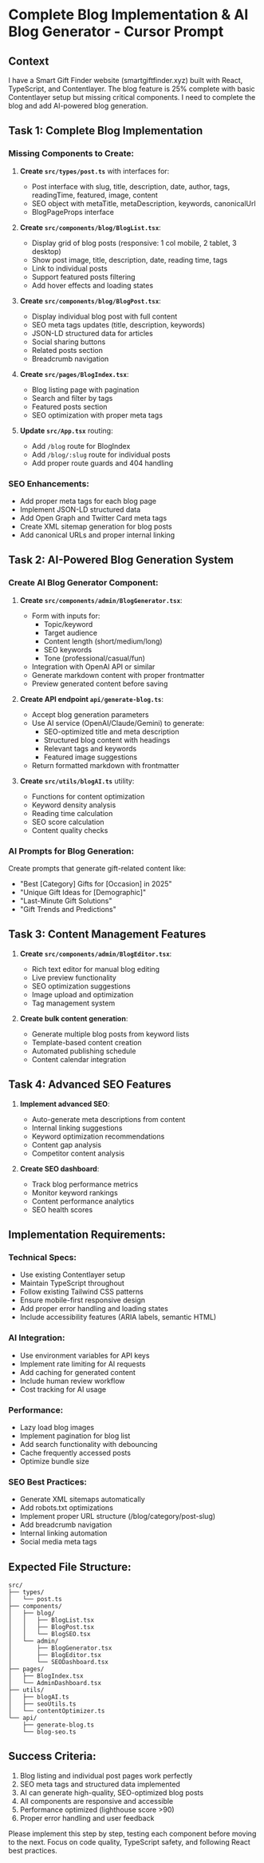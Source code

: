 # Complete Blog Implementation & AI Blog Generator - Cursor Prompt

## Context
I have a Smart Gift Finder website (smartgiftfinder.xyz) built with React, TypeScript, and Contentlayer. The blog feature is 25% complete with basic Contentlayer setup but missing critical components. I need to complete the blog and add AI-powered blog generation.

## Task 1: Complete Blog Implementation

### Missing Components to Create:

1. **Create `src/types/post.ts`** with interfaces for:
   - Post interface with slug, title, description, date, author, tags, readingTime, featured, image, content
   - SEO object with metaTitle, metaDescription, keywords, canonicalUrl
   - BlogPageProps interface

2. **Create `src/components/blog/BlogList.tsx`**:
   - Display grid of blog posts (responsive: 1 col mobile, 2 tablet, 3 desktop)
   - Show post image, title, description, date, reading time, tags
   - Link to individual posts
   - Support featured posts filtering
   - Add hover effects and loading states

3. **Create `src/components/blog/BlogPost.tsx`**:
   - Display individual blog post with full content
   - SEO meta tags updates (title, description, keywords)
   - JSON-LD structured data for articles
   - Social sharing buttons
   - Related posts section
   - Breadcrumb navigation

4. **Create `src/pages/BlogIndex.tsx`**:
   - Blog listing page with pagination
   - Search and filter by tags
   - Featured posts section
   - SEO optimization with proper meta tags

5. **Update `src/App.tsx`** routing:
   - Add `/blog` route for BlogIndex
   - Add `/blog/:slug` route for individual posts
   - Add proper route guards and 404 handling

### SEO Enhancements:
- Add proper meta tags for each blog page
- Implement JSON-LD structured data
- Add Open Graph and Twitter Card meta tags
- Create XML sitemap generation for blog posts
- Add canonical URLs and proper internal linking

## Task 2: AI-Powered Blog Generation System

### Create AI Blog Generator Component:

1. **Create `src/components/admin/BlogGenerator.tsx`**:
   - Form with inputs for:
     - Topic/keyword
     - Target audience
     - Content length (short/medium/long)
     - SEO keywords
     - Tone (professional/casual/fun)
   - Integration with OpenAI API or similar
   - Generate markdown content with proper frontmatter
   - Preview generated content before saving

2. **Create API endpoint `api/generate-blog.ts`**:
   - Accept blog generation parameters
   - Use AI service (OpenAI/Claude/Gemini) to generate:
     - SEO-optimized title and meta description
     - Structured blog content with headings
     - Relevant tags and keywords
     - Featured image suggestions
   - Return formatted markdown with frontmatter

3. **Create `src/utils/blogAI.ts`** utility:
   - Functions for content optimization
   - Keyword density analysis
   - Reading time calculation
   - SEO score calculation
   - Content quality checks

### AI Prompts for Blog Generation:
Create prompts that generate gift-related content like:
- "Best [Category] Gifts for [Occasion] in 2025"
- "Unique Gift Ideas for [Demographic]"
- "Last-Minute Gift Solutions"
- "Gift Trends and Predictions"

## Task 3: Content Management Features

1. **Create `src/components/admin/BlogEditor.tsx`**:
   - Rich text editor for manual blog editing
   - Live preview functionality
   - SEO optimization suggestions
   - Image upload and optimization
   - Tag management system

2. **Create bulk content generation**:
   - Generate multiple blog posts from keyword lists
   - Template-based content creation
   - Automated publishing schedule
   - Content calendar integration

## Task 4: Advanced SEO Features

1. **Implement advanced SEO**:
   - Auto-generate meta descriptions from content
   - Internal linking suggestions
   - Keyword optimization recommendations
   - Content gap analysis
   - Competitor content analysis

2. **Create SEO dashboard**:
   - Track blog performance metrics
   - Monitor keyword rankings
   - Content performance analytics
   - SEO health scores

## Implementation Requirements:

### Technical Specs:
- Use existing Contentlayer setup
- Maintain TypeScript throughout
- Follow existing Tailwind CSS patterns
- Ensure mobile-first responsive design
- Add proper error handling and loading states
- Include accessibility features (ARIA labels, semantic HTML)

### AI Integration:
- Use environment variables for API keys
- Implement rate limiting for AI requests
- Add caching for generated content
- Include human review workflow
- Cost tracking for AI usage

### Performance:
- Lazy load blog images
- Implement pagination for blog list
- Add search functionality with debouncing
- Cache frequently accessed posts
- Optimize bundle size

### SEO Best Practices:
- Generate XML sitemaps automatically
- Add robots.txt optimizations
- Implement proper URL structure (/blog/category/post-slug)
- Add breadcrumb navigation
- Internal linking automation
- Social media meta tags

## Expected File Structure:
```
src/
├── types/
│   └── post.ts
├── components/
│   ├── blog/
│   │   ├── BlogList.tsx
│   │   ├── BlogPost.tsx
│   │   └── BlogSEO.tsx
│   └── admin/
│       ├── BlogGenerator.tsx
│       ├── BlogEditor.tsx
│       └── SEODashboard.tsx
├── pages/
│   ├── BlogIndex.tsx
│   └── AdminDashboard.tsx
├── utils/
│   ├── blogAI.ts
│   ├── seoUtils.ts
│   └── contentOptimizer.ts
└── api/
    ├── generate-blog.ts
    └── blog-seo.ts
```

## Success Criteria:
1. Blog listing and individual post pages work perfectly
2. SEO meta tags and structured data implemented
3. AI can generate high-quality, SEO-optimized blog posts
4. All components are responsive and accessible
5. Performance optimized (lighthouse score >90)
6. Proper error handling and user feedback

Please implement this step by step, testing each component before moving to the next. Focus on code quality, TypeScript safety, and following React best practices.